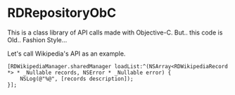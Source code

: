 #  RDRepositoryObC

This is a class library of API calls made with Objective-C.
But.. this code is Old..  Fashion Style...

Let's call Wikipedia's API as an example.

```objc
[RDWikipediaManager.sharedManager loadList:^(NSArray<RDWikipediaRecord *> * _Nullable records, NSError * _Nullable error) {
    NSLog(@"%@", [records description]);
}];
